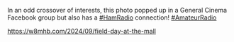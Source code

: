 In an odd crossover of interests, this photo popped up in a General Cinema Facebook group but also has a [\#<span>HamRadio</span>](https://social.lol/tags/HamRadio) connection! [\#<span>AmateurRadio</span>](https://social.lol/tags/AmateurRadio)

[<span class="invisible">https://</span><span class="ellipsis">w8mhb.com/2024/09/field-day-at</span><span class="invisible">-the-mall</span>](https://w8mhb.com/2024/09/field-day-at-the-mall)